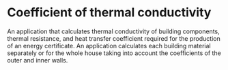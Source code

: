# Coefficient of thermal conductivity
An application that calculates thermal conductivity of building components, thermal resistance, and heat transfer coefficient required for the production of an energy certificate. An application calculates each building material separately or for the whole house taking into account the coefficients of the outer and inner walls.
